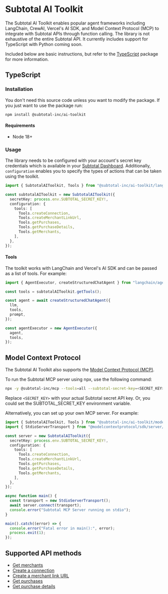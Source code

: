 # Subtotal AI Toolkit

The Subtotal AI Toolkit enables popular agent frameworks including LangChain,
CrewAI, Vercel's AI SDK, and Model Context Protocol (MCP) to integrate with Subtotal APIs through function calling. The
library is not exhaustive of the entire Subtotal API. It currently includes support for TypeScript with Python coming soon.

Included below are basic instructions, but refer to the [TypeScript](/typescript) package for more information.

## TypeScript

### Installation

You don't need this source code unless you want to modify the package. If you just
want to use the package run:

```
npm install @subtotal-inc/ai-toolkit
```

#### Requirements

- Node 18+

### Usage

The library needs to be configured with your account's secret key credentials which is available in your [Subtotal Dashboard][api-keys]. Additionally, `configuration` enables you to specify the types of actions that can be taken using the toolkit.

```typescript
import { SubtotalAIToolkit, Tools } from "@subtotal-inc/ai-toolkit/langchain";

const subtotalAIToolkit = new SubtotalAIToolkit({
  secretKey: process.env.SUBTOTAL_SECRET_KEY!,
  configuration: {
    tools: [
      Tools.createConnection,
      Tools.createMerchantLinkUrl,
      Tools.getPurchases,
      Tools.getPurchaseDetails,
      Tools.getMerchants,
    ],
  },
});
```

#### Tools

The toolkit works with LangChain and Vercel's AI SDK and can be passed as a list of tools. For example:

```typescript
import { AgentExecutor, createStructuredChatAgent } from "langchain/agents";

const tools = subtotalAIToolkit.getTools();

const agent = await createStructuredChatAgent({
  llm,
  tools,
  prompt,
});

const agentExecutor = new AgentExecutor({
  agent,
  tools,
});
```

## Model Context Protocol

The Subtotal AI Toolkit also supports the [Model Context Protocol (MCP)](https://modelcontextprotocol.com/).

To run the Subtotal MCP server using npx, use the following command:

```bash
npx -y @subtotal-inc/mcp --tools=all --subtotal-secret-key=<SECRET_KEY>
```

Replace `<SECRET_KEY>` with your actual Subtotal secret API key. Or, you could set the SUBTOTAL_SECRET_KEY environment variable.

Alternatively, you can set up your own MCP server. For example:

```typescript
import { SubtotalAIToolkit, Tools } from "@subtotal-inc/ai-toolkit/modelcontextprotocol";
import { StdioServerTransport } from "@modelcontextprotocol/sdk/server/stdio.js";

const server = new SubtotalAIToolkit({
  secretKey: process.env.SUBTOTAL_SECRET_KEY!,
  configuration: {
    tools: [
      Tools.createConnection,
      Tools.createMerchantLinkUrl,
      Tools.getPurchases,
      Tools.getPurchaseDetails,
      Tools.getMerchants,
    ],
  },
});

async function main() {
  const transport = new StdioServerTransport();
  await server.connect(transport);
  console.error("Subtotal MCP Server running on stdio");
}

main().catch((error) => {
  console.error("Fatal error in main():", error);
  process.exit(1);
});
```

## Supported API methods

- [Get merchants](https://www.subtotal.com/docs/api-reference/merchants/get-merchants)
- [Create a connection](https://www.subtotal.com/docs/api-reference/connection/create-connection)
- [Create a merchant link URL](https://www.subtotal.com/docs/api-reference/connection/create-connection-token)
- [Get purchases](https://www.subtotal.com/docs/api-reference/purchases/get-purchases)
- [Get purchase details](https://www.subtotal.com/docs/api-reference/purchases/get-purchase)

[api-keys]: https://dashboard.subtotal.com/api-keys
